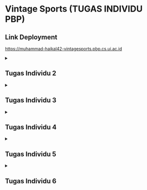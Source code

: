 # Vintage Sports (TUGAS INDIVIDU PBP)

## Link Deployment
https://muhammad-haikal42-vintagesports.pbp.cs.ui.ac.id

<details>
    <summary><h2>Tugas Individu 2</h2></summary>

## Jelaskan bagaimana cara kamu mengimplementasikan checklist di atas secara step-by-step (bukan hanya sekadar mengikuti tutorial)
#### 1. Membuat proyek Django baru.

-   Membuat *virtual environment* Python dengan perintah `python -m venv env`, dan mengaktifkannya dengan perintah `env\Scripts\activate`.
-   Membuat file `requirements.txt` 
-   Buat project Django baru dengan perintah `django-admin start project vintage_sports .`

#### 2. Membuat aplikasi *main* pada proyek tersebut.

-   Menjalankan perintah `python manage.py startapp main`.
-   Menambahkan `'main'` ke `INSTALLED_APPS` pada `vintage_sports/settings.py`.
#### 3. Melakukan *routing* ke `main`
-   Menambahkan *modules-modules* di bawah ini pada `vintage_sports/urls.py`
    ```py
    from django.urls import path, include
    ```
-   Menambahkan URL app `main`
    ```py
    path('', include('main.urls'))
    ```


#### 4. Membuat model pada aplikasi `main` dengan nama `Product` 
-   membuat model baru dengan nama `Product` pada `main/models.py` dan tambahkan atribut yang sesuai

#### 5. Membuat sebuah fungsi pada `views.py` untuk dikembalikan ke dalam sebuah *template* HTML.

-   Membuat fungsi `show_index` pada `main/views.py` 
-   Lalu menambahkan atribut-atribut yang dibutuhkan

#### 6. Menambahkan routing pada `urls.py` aplikasi main untuk memetakan fungsi yang telah dibuat pada `views.py`.

-   Membuat file `main/urls.py` dan tambahkan baris-baris di bawah ini:
    ```py
    urlpatterns = [
        path('', show_index, name='index'),
    ]
    ```
#### 7. Melakukan *deployment* di PWS.

-   Membuat projek baru
-   Konfigurasi *environment variables* yang ada di `.env.prod`.
-   Push branch master ke pws

## Buatlah bagan yang berisi request client ke web aplikasi berbasis Django beserta responnya dan jelaskan pada bagan tersebut kaitan antara urls.py, views.py, models.py, dan berkas html.
![Bagan](assets/bagan.png)
* **urls.py** berfungsi untuk memeriksa pola URL dan mengarahkan ke fungsi/class di views.py yang sesuai.

* **views.py** berfungsi untuk menangani logika utama pada saat URL dipanggil. View menerima request, berinteraksi dengan models.py untuk mengambil/memanipulasi data (jika diperlukan), lalu mengembalikannya dalam bentuk JSON.
* **models.py** berfungsi untuk mendefinisikan struktur data menggunakan ORM (Object-Relational Mapping) yang nantinya akan dihubungkan dengan database.
* **Berkas HTML** nantinya akan digunakan untuk merender data yang diterima ke broser

## Jelaskan peran settings.py dalam proyek Django!
* Konfigurasi variabel Global seperti DEBUG, SECRET_KEY, ALLOWED_HOST. dll
* Database setup dimana setting.py dapat menentukan jenis database apa yang akan dipakai dan menghubugnkannya dengan projek
* Mengkonfigurasi middleware

## Bagaimana cara kerja migrasi database di Django?
Migrage database di Django dilakukan secara otomatis berdasarkan penerapan perubahan skema model ke datase
+ Pertama2 lakukan perubahan terlebih dahulu pada models.py
+ Jalankan perintah ``python manage.py makemigrations`` dimana fungsi dari perintah ini adalah untuk membuat django memerika perubahan model dari migrasi terakhir lalu mengenerate file di folder migrations
+ Apply migrasi ke database menggunakan perintah ``python manage.py migrate``

## Menurut Anda, dari semua framework yang ada, mengapa framework Django dijadikan permulaan pembelajaran pengembangan perangkat lunak?
* Djago menggunakan bahasa python yang lebih mudah untuk dipelajari pemula dibanding bahasa lain
* Framework Fullstack yang artinya django dapat mengurus frondend dan backend dalam 1 framework sehingga pemula cukup belajar 1 framework saja
* Dokumentasi lengkap dan Komunitas yang besar

## Apakah ada feedback untuk asisten dosen tutorial 1 yang telah kamu kerjakan sebelumnya?
Sejauh ini belum ada, para asdos sudah melakukan tugasnya dengan sangat baik

</details>


<details>
    <summary><h2>Tugas Individu 3</h2></summary>

## Jelaskan mengapa kita memerlukan data delivery dalam pengimplementasian sebuah platform?
Data delivery sangat penting dalam pengembangan sebuah platform karena hal ini merupakan mekanisme utama dalam pertukaran data antara client dan server, misalnya saat aplikasi web atau mobile membutuhkan data seperti data produk, berita, atau pesan dari server dan sebaliknya server menerima input dari pengguna seperti form, komentar, atau transaksi. Dengan adanya data delivery, komunikasi antar sistem dapat berlangsung secara konsisten dan efisien, serta memungkinkan interoperabilitas antara aplikasi yang dibangun dengan bahasa pemrograman berbeda karena data dikirim dengan format standar. Selain itu, data delivery juga memastikan keamanan karena memungkinkan adanya validasi, enkripsi, serta perlindungan terhadap serangan yang mungkin terjadi selama proses pertukaran data.

## Menurutmu, mana yang lebih baik antara XML dan JSON? Mengapa JSON lebih populer dibandingkan XML?
Menurut saya JSON lebih baik dibanding XML ini dikarenakan JSON (JavaScript Object Notation) jauh lebih sederhana, ringkas, mudah dibaca manusia, dan langsung dapat dipetakan ke struktur data di berbagai bahasa pemrograman modern. Lalu JSON lebih populer dibanding XML karena lebih hemat bandwidth, lebih cepat diproses dan sintaksnya lebih ringan sehingga JSON menjadi pilihan utama dalam hampir semua API modern.

## Jelaskan fungsi dari method is_valid() pada form Django dan mengapa kita membutuhkan method tersebut?
Method is_valid() pada form Django berfungsi untuk melakukan validasi terhadap data yang diinput pengguna sebelum data tersebut digunakan atau disimpan ke dalam database. is_valid() sangat penting sebab dengan adanya is_valid(), developer bisa mencegah masuknya data yang salah atau berbahaya ke database sehingga menjaga integritas dan keamanan aplikasi.

## Mengapa kita membutuhkan csrf_token saat membuat form di Django? Apa yang dapat terjadi jika kita tidak menambahkan csrf_token pada form Django? Bagaimana hal tersebut dapat dimanfaatkan oleh penyerang?
csrf_token pada form Django sangat penting untuk melindungi aplikasi dari serangan CSRF (Cross-Site Request Forgery), yaitu serangan di mana penyerang memanfaatkan sesi login aktif seorang pengguna untuk mengirim request palsu tanpa sepengetahuan korban. csrf_token sendiri berfungsi sebagai token unik yang harus dikirim bersama setiap request POST sehingga server dapat memastikan bahwa request tersebut benar-benar berasal dari form sah di aplikasi itu sendiri. Jika csrf_token tidak ditambahkan maka penyerang dapat dengan mudah membuat form tiruan untuk memaksa browser korban mengirim request.

## Jelaskan bagaimana cara kamu mengimplementasikan checklist di atas secara step-by-step (bukan hanya sekadar mengikuti tutorial).
### 1. Menambah beberap atribut baru pada `models.py`
```py
CATEGORY_CHOICES = [
        ('match_worn_vintage', 'Match Worn Vintage'),
        ('player_issue_vintage', 'Player Issue Vintage'),
        ('replica_vintage', 'Replica Vintage'),
        ('reissue_retro', 'Reissue Retro'),
        ('special_edition_vintage', 'Special Edition Vintage'),
        ('analysis', 'Analysis'),
    ]

    history_value_choices = [
        ('classic', 'Classic'),
        ('signed_vintage', 'Signed Vintage'),
        ('limited_edition', 'Limited Edition'),
        ('historical_matches', 'Historical Matches')
    ]

    history_value = models.CharField(max_length=50,choices=history_value_choices, default='classic')
```

### 2. Membuat forms.py untuk kerangka dalam form

### 3. Membuat fungsi baru pada `views.py` untuk mengatur logika pada form product
- `create_product`
    ```py
    def create_product(request):
        form = ProductForm(request.POST or None)

        if form.is_valid() and request.method == "POST":
            form.save()
            return redirect('main:show_main')

        context = {'form': form}
        return render(request, "create_product.html", context)
    ```
- `show_product`
    ```py
    def show_product(request, id):
        product = get_object_or_404(Product, pk=id)

        context = {
            'product': product
        }

        return render(request, "product_detail.html", context)
    ```

### 4. Membuat template html
- Pertama2 saya membuat base.html pada folder templates pada root sebagai header pada setiap file html
- Mengatur konfigurasi template file pada `settings.py` dengan menambah kode ini 
    ```py
    TEMPLATES = [
        {
            ...
            'DIRS': [BASE_DIR / 'templates'], 
            ...
        }
    ]
    ```
- Lalu membuat `create_product.html` dan `product_detail.html` sebagai UI pada pages create product dan product_detail
- Melakukan sedikit perubahan pada `main.html`

### 5. Membuat fungsi baru pada `views.py` untuk mengatur data delivery
- show_xml 
    ```py
    def show_xml(request):
        news_list = Product.objects.all()
        xml_data = serializers.serialize("xml", news_list)
        return HttpResponse(xml_data, content_type="application/xml")
    ```
- show_json
     ```py
    def show_json(request):
        news_list = Product.objects.all()
        json_data = serializers.serialize("json", news_list)
        return HttpResponse(json_data, content_type="application/json")
    ```
- show_xml_by_id
    ```py
    def show_xml_by_id(request, news_id):
        try:
            news_item = Product.objects.filter(pk=news_id)
            xml_data = serializers.serialize("xml", news_item)
            return HttpResponse(xml_data, content_type="application/xml")
        except Product.DoesNotExist:
            return HttpResponse(status=404)
    ```
- show_json_by_id
     ```py
    def show_json_by_id(request, news_id):
        try:
            news_item = Product.objects.get(pk=news_id)
            json_data = serializers.serialize("json", [news_item])
            return HttpResponse(json_data, content_type="application/json")
        except Product.DoesNotExist:
            return HttpResponse(status=404)
    ```

### 6. membuat routing baru pada `urls.py`
```py
urlpatterns = [
    path('', show_main, name='show_main'),
    path('create-news/', create_product, name='create_product'),
    path('news/<str:id>/', show_product, name='show_product'),
    path('xml/', show_xml, name='show_xml'),  
    path('json/', show_json, name='show_json'),
    path('xml/<str:news_id>/', show_xml_by_id, name='show_xml_by_id'),
    path('json/<str:news_id>/', show_json_by_id, name='show_json_by_id')
    ]
```

### 7. Menambah konfigurasi csrf token pada `settings.py`
- Menambah kode ini pada ```settings.py```
    ```py
    CSRF_TRUSTED_ORIGINS = [
        "https://muhammad-haikal42-vintagesports.pbp.cs.ui.ac.id"
    ]
    ```
- Ini dilakukan agar tidak terjadi csrf pada aplikasi


## Apakah ada feedback untuk asisten dosen tutorial 2 yang telah kamu kerjakan sebelumnya?
Sejauh ini belum ada, para asdos sudah melakukan tugasnya dengan sangat baik

## Hasil Postman
- /json
![json](assets/json.png)
- /json/:id
![jsonId](assets/jsonWithId.png)
- /xml
![xml](assets/xml.png)
- /xml/:id
![xmlId](assets/xmlWithId.png)

</details>

<details>
    <summary><h2>Tugas Individu 4</h2></summary>

## Apa itu Django AuthenticationForm? Jelaskan juga kelebihan dan kekurangannya.
Merupakan form bawaan yang disediakan oleh django untuk menangani autentifikasi pengguna, kelebihannya mudah dipakai, aman karena terhubung ke sistem hashing password, dan langsung kompatibel dengan model User, sedangkan kekurangannya kurang fleksibel jika aplikasi butuh form login yang sangat kustom.

## Apa perbedaan antara autentikasi dan otorisasi? Bagaiamana Django mengimplementasikan kedua konsep tersebut?
Autentifikasi merupaakn suatu proses memastikan identitas pengguna(misalnya dalam login dengan menggunakna username dan password), sedangkan otorisasi menentukan hak akses pengguna setelah berhasil diautentikasi. Lalu Django mengimplementasikan autentifikasi dan otorisasi melalui **django.contrib.auth** dengan fitur login, register, dan validasi, sedangkankan otorisasi melalui fitur seperti permissions, groups, dan decorator

## Apa saja kelebihan dan kekurangan session dan cookies dalam konteks menyimpan state di aplikasi web?
Session dan cookies sama-sama digunakan untuk menyimpan state di aplikasi web, namun memiliki kelebihan dan kekurangan masing-masing. Cookies disimpan di sisi klien, sehingga mudah diakses antar request tanpa beban server, tetapi lebih rentan terhadap manipulasi dan memiliki keterbatasan ukuran. Session disimpan di sisi server dan biasanya hanya menyimpan ID di browser (via cookie), sehingga lebih aman untuk data sensitif dan bisa menampung lebih banyak informasi, namun membebani server karena harus menyimpan data untuk setiap pengguna. Dengan kata lain, cookies lebih ringan tapi kurang aman, sedangkan session lebih aman dan fleksibel tetapi membutuhkan resource server lebih besar.


## Apakah penggunaan cookies aman secara default dalam pengembangan web, atau apakah ada risiko potensial yang harus diwaspadai? Bagaimana Django menangani hal tersebut?
Cookies tidak otomatis aman karena rawan dicuri atau dimanipulasi lewat serangan seperti XSS dan session hijacking, sehingga perlu perlindungan ekstra seperti HttpOnly, Secure, dan SameSite. Django secara default sudah cukup aman karena hanya menyimpan session ID di cookie, sementara data sesungguhnya ada di server, serta menandatangani cookie agar tidak bisa diubah sembarangan. Selain itu, Django mengaktifkan SESSION_COOKIE_HTTPONLY = True secara default untuk mencegah akses dari JavaScript, dan developer dianjurkan menambahkan SESSION_COOKIE_SECURE = True serta konfigurasi SameSite untuk mencegah kebocoran data melalui HTTP atau cross-site request.

## Jelaskan bagaimana cara kamu mengimplementasikan checklist di atas secara step-by-step (bukan hanya sekadar mengikuti tutorial).

### 1. Mengimplemntasi fungsi login, register dan logout


-   Implementasikan fungsi `register`, `login_user` dan `logout_user` pada `main/views.py`
    ```py
    def register(request):
    form = UserCreationForm()

    if request.method == 'POST':
        form = UserCreationForm(request.POST)
        if form.is_valid():
            form.save()
            messages.success(request, 'Account successfully created!')
            return redirect('main:login')
    context = {'form': form}
    return render(request, 'register.html', context)

    def login_user(request):
        if request.method == 'POST':
            form = AuthenticationForm(data=request.POST)

            if form.is_valid():
                user = form.get_user()
                login(request, user)
                response = HttpResponseRedirect(reverse('main:index'))
                return response
        else:
            form = AuthenticationForm(request)
        context = {'form': form}
        return render(request, 'login.html', context)

    def logout_user(request):
        logout(request)
        response = HttpResponseRedirect(reverse('main:login'))
        return response
    ```

-   Import decorator `login_requeired` dari `django.contrib.auth.decorators`
    ```py
    from django.contrib.auth.decorators import login_required
    ```

-   Menambah decorator `@login_required(login_url='/login')` pada page yg butuh login.

-   Decorator `login_required` memastikan user untuk login terlebih dahulu untuk setiap fungsi-fungsi views tersebut.

-   Jangan lupa untuk menambahkan template untuk login dan register.

### 2. Menghubungkan model Product dengan User.

-   Pada `main/models.py`, import class `User` dari `django.contrib.auth.models`
    ```py
    from django.contrib.auth.models import User
    ```
-   Menghubungkan user dengan product
    ```py
    user = models.ForeignKey(User, on_delete=models.CASCADE, null=True)
    ```
    
-   Lakukan migrate dengan `python manage.py makemigrations` dan `pyhton manage.py migrate`


### 3. Menampilkan detail informasi pengguna yang sedang logged in seperti username dan menerapkan cookies seperti last_login pada halaman utama aplikasi.
-   Pada `main/views.py`, menambahkan baris untuk set cookie
    ```py
    response.set_cookie('last_login', str(datetime.datetime.now()))
    ```

-   Tambahkan baris untuk menhapus cookie saat logout
    ```py
    response.delete_cookie('last_login')
    ```
    
-   Menambahkan informasi tentang sesi terakhir login di `main/templates/main.html`:
    ```html
    <div class="pill">
        <span> Last login session: {{ last_login }}</span>
    </div>
    ```

</details>

<details>
    <summary><h2>Tugas Individu 5</h2></summary>

## Jika terdapat beberapa CSS selector untuk suatu elemen HTML, jelaskan urutan prioritas pengambilan CSS selector tersebut!
Jika terdapat beberapa CSS selector yang berlaku pada elemen HTML yang sama, maka browser akan menentukan gaya mana yang dipakai berdasarkan specificity (tingkat kekhususan) dan urutan deklarasi. Prioritasnya dimulai dari inline style (paling tinggi), kemudian selector dengan ID, lalu class/atribut/pseudo-class, dan terakhir selector elemen/tag/pseudo-element. Jika dua aturan memiliki tingkat specificity yang sama, maka aturan yang dideklarasikan terakhir di file CSS akan digunakan. Selain itu, aturan dengan !important akan mengesampingkan semua aturan lain, kecuali jika ada beberapa !important dengan specificity berbeda, maka kembali ke urutan prioritas specificity.

## Mengapa responsive design menjadi konsep yang penting dalam pengembangan aplikasi web? Berikan contoh aplikasi yang sudah dan belum menerapkan responsive design, serta jelaskan mengapa!
Responsive design menjadi konsep penting dalam pengembangan aplikasi web karena pengguna saat ini mengakses internet melalui berbagai perangkat dengan ukuran layar yang berbeda—mulai dari smartphone, tablet, laptop, hingga monitor besar. Dengan responsive design, tampilan dan elemen web secara otomatis menyesuaikan ukuran layar sehingga tetap nyaman digunakan, mudah dibaca, dan tidak membuat pengguna harus melakukan zoom atau scroll berlebihan. Misalnya, Twitter dan Tokopedia sudah menerapkan responsive design dengan baik: di smartphone menu navigasi otomatis berubah menjadi ikon sederhana (hamburger menu), konten menyesuaikan lebar layar, dan elemen grid berpindah posisi agar tetap rapi. Sebaliknya, beberapa website lama instansi pemerintahan sering belum responsive: ketika dibuka di ponsel, teks terlalu kecil, tabel melebar keluar layar, dan tombol sulit ditekan. Hal ini membuat pengalaman pengguna buruk dan dapat menurunkan engagement, sehingga responsive design bukan hanya estetika, tetapi juga kebutuhan fungsional untuk memastikan aksesibilitas dan kenyamanan di semua perangkat.

## Jelaskan perbedaan antara margin, border, dan padding, serta cara untuk mengimplementasikan ketiga hal tersebut!
- Margin : adalah jarak di luar border elemen, yaitu ruang antara elemen dengan elemen lainnya
    ```css
    div {
    margin: 20px; 
    }=
    ```
- Border : adalah garis di antara margin dan padding, yang mengelilingi konten elemen
    ```css
    div {
    border: 2px solid black; 
    }
    ```
- Padding : adalah jarak di dalam border, yaitu ruang antara konten elemen (teks/gambar) dengan border
    ```css
    div {
    padding: 15px; 
    }
    ```
## Jelaskan konsep flex box dan grid layout beserta kegunaannya!
- **Flexbox** adalah sistem layout CSS satu dimensi yang berfungsi untuk mengatur elemen secara fleksibel dalam satu arah, baik horizontal (row) maupun vertikal (column). Dengan flexbox, developer dapat dengan mudah mengatur posisi, perataan, dan jarak antar elemen tanpa perlu menggunakan banyak perhitungan manual, sehingga sangat efektif digunakan untuk membuat komponen seperti navbar, daftar tombol, card produk, atau form agar tetap rapi dan responsif di berbagai ukuran layar.
- **Grid** Layout adalah sistem layout CSS dua dimensi yang memungkinkan pengaturan elemen dalam bentuk baris (rows) dan kolom (columns) sekaligus, sehingga memberikan kontrol penuh untuk membagi area halaman menjadi struktur yang kompleks. Grid sangat berguna untuk membangun layout halaman secara keseluruhan, seperti header, sidebar, konten utama, dan footer, atau galeri gambar yang tersusun rapi, karena dapat mendefinisikan ukuran, jarak, dan proporsi elemen dengan lebih terstruktur dan konsisten.
## Jelaskan bagaimana cara kamu mengimplementasikan checklist di atas secara step-by-step (bukan hanya sekadar mengikuti tutorial)!

### 1. Menambahkan fitur edit product
```python
def edit_product(request, id):
    product = get_object_or_404(News, pk=id)
    form = ProductForm(request.POST or None, instance=news)
    if form.is_valid() and request.method == 'POST':
        form.save()
        return redirect('main:show_main')

    context = {
        'form': form
    }

    return render(request, "edit_product.html", context)
```

### 2. Menambahkan fitur hapus product
```python
def delete_product(request, id):
    product = get_object_or_404(News, pk=id)
    product.delete()
    return HttpResponseRedirect(reverse('main:show_main'))
```

### 3. Melakukan styling pada html
- Pertama menyambungkan tailwind melalu script CDN pada base.html
    ```html
    <script src="https://cdn.tailwindcss.com">
    </script>
    ```
- Update middleware agar dapat serve static file
    ```python
    MIDDLEWARE = [
    'whitenoise.middleware.WhiteNoiseMiddleware', 
    ]
    ```
- Melakukan styling pada seluruh template html
</details>

<details>
    <summary><h2>Tugas Individu 6</h2></summary>

## Apa perbedaan antara synchronous request dan asynchronous request?
Perbedaan antara synchronous dan asynchronous request terletak pada cara JavaScript mengeksekusi prosesnya. Pada synchronous request, program akan menunggu satu tugas selesai terlebih dahulu sebelum melanjutkan ke baris berikutnya, sehingga dapat menyebabkan aplikasi terhenti sementara (blocking) jika prosesnya lama. Sebaliknya, pada asynchronous request, program tidak menunggu hasil dari tugas tersebut; JavaScript akan melanjutkan eksekusi kode lain sambil menunggu hasil proses di latar belakang, dan ketika hasilnya siap, barulah fungsi callback atau promise dijalankan. Pendekatan asynchronous ini membuat aplikasi tetap responsif dan cepat, terutama saat menangani operasi jaringan seperti memanggil API.
- Sycnronous
    ```javascript
    function getDataSync() {
        const xhr = new XMLHttpRequest();
        xhr.open("GET", "https://jsonplaceholder.typicode.com/posts/1", false); 
        xhr.send(); 
        console.log(xhr.responseText);
    }
    ```
- Asynchronous
    ```javascript
    fetch("https://jsonplaceholder.typicode.com/posts/1")
    .then(response => response.json())
    .then(data => console.log(data))
    .catch(err => console.error(err));
    ```
## Bagaimana AJAX bekerja di Django (alur request–response)?
Dalam konteks Django, AJAX (Asynchronous JavaScript and XML) bekerja dengan cara memungkinkan browser mengirim dan menerima data dari server tanpa me-refresh halaman secara penuh. Alur kerjanya adalah: ketika pengguna melakukan aksi di halaman (misalnya klik tombol), JavaScript akan membuat request asinkron (biasanya dengan fetch() atau **$.ajax()**) ke URL Django tertentu (misalnya ke view bernama **/get-data/**). Django kemudian menerima request ini seperti request biasa, memprosesnya di views.py (misalnya mengambil data dari database), lalu mengembalikan response dalam format JSON. JavaScript di sisi klien akan menerima data JSON itu, dan menggunakan hasilnya untuk memperbarui bagian tertentu dari halaman (DOM) tanpa melakukan reload seluruh halaman. Dengan cara ini, interaksi pengguna terasa lebih cepat dan dinamis, karena hanya sebagian kecil halaman yang diperbarui.
## Apa keuntungan menggunakan AJAX dibandingkan render biasa di Django?
- Tidak perlu reload seluruh halaman
- Respons lebih cepat dan hemat bandwidth
- Pengalaman pengguna (UX) lebih interaktif
- Pemisahan logika data dan tampilan
## Bagaimana cara memastikan keamanan saat menggunakan AJAX untuk fitur Login dan Register di Django?
- Menggunakan HTTPS untuk mencegah man-in-the-middle attack
## Bagaimana AJAX mempengaruhi pengalaman pengguna (User Experience) pada website?
</details>